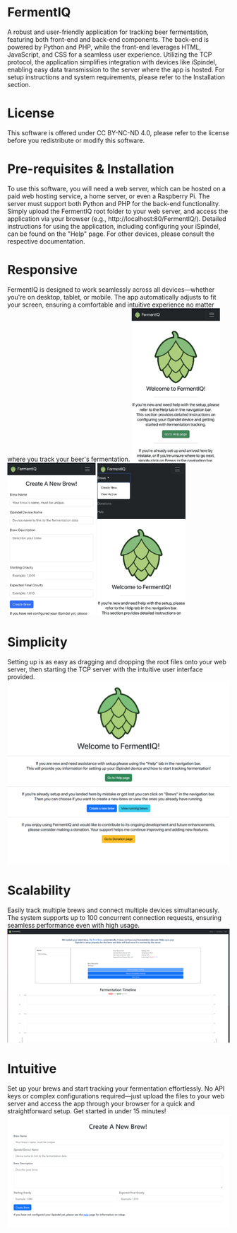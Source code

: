 # FermentIQ
A robust and user-friendly application for tracking beer fermentation, featuring both front-end and back-end components. The back-end is powered by Python and PHP, while the front-end leverages HTML, JavaScript, and CSS for a seamless user experience. Utilizing the TCP protocol, the application simplifies integration with devices like iSpindel, enabling easy data transmission to the server where the app is hosted. For setup instructions and system requirements, please refer to the Installation section.


# License
This software is offered under CC BY-NC-ND 4.0, please refer to the license before you redistribute or modify this software.


# Pre-requisites & Installation
To use this software, you will need a web server, which can be hosted on a paid web hosting service, a home server, or even a Raspberry Pi. The server must support both Python and PHP for the back-end functionality. Simply upload the FermentIQ root folder to your web server, and access the application via your browser (e.g., http://localhost:80/FermentIQ/). Detailed instructions for using the application, including configuring your iSpindel, can be found on the "Help" page. For other devices, please consult the respective documentation.


# Responsive
FermentIQ is designed to work seamlessly across all devices—whether you're on desktop, tablet, or mobile. The app automatically adjusts to fit your screen, ensuring a comfortable and intuitive experience no matter where you track your beer's fermentation.
<img src="FermentIQ_Demo_Images/mobile_landing_page.jpg" alt="Logo" width="200"/>
<img src="FermentIQ_Demo_Images/responsive_create_brew.jpg" alt="Logo" width="200"/>
<img src="FermentIQ_Demo_Images/responsive_nav_bar.jpg" alt="Logo" width="200"/>


# Simplicity
Setting up is as easy as dragging and dropping the root files onto your web server, then starting the TCP server with the intuitive user interface provided.
![Landing Page Image](FermentIQ_Demo_Images/landing_page.png)


# Scalability
Easily track multiple brews and connect multiple devices simultaneously. The system supports up to 100 concurrent connection requests, ensuring seamless performance even with high usage.
![View Active Brews](FermentIQ_Demo_Images/view_active_brews.png)


# Intuitive
Set up your brews and start tracking your fermentation effortlessly. No API keys or complex configurations required—just upload the files to your web server and access the app through your browser for a quick and straightforward setup. Get started in under 15 minutes!
![Create Brew Page](FermentIQ_Demo_Images/create_brew_page.png)
